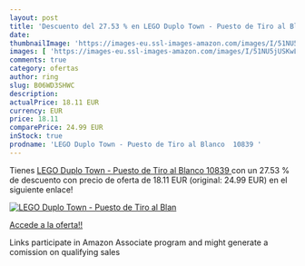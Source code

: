 ```yaml
---
layout: post
title: 'Descuento del 27.53 % en LEGO Duplo Town - Puesto de Tiro al Blan'
date: 
thumbnailImage: 'https://images-eu.ssl-images-amazon.com/images/I/51NU5jUSKwL._SL200_.jpg'
images: [ 'https://images-eu.ssl-images-amazon.com/images/I/51NU5jUSKwL._SL200_.jpg' ]
comments: true
category: ofertas
author: ring
slug: B06WD3SHWC
description:
actualPrice: 18.11 EUR
currency: EUR
price: 18.11
comparePrice: 24.99 EUR
inStock: true
prodname: 'LEGO Duplo Town - Puesto de Tiro al Blanco  10839 '
---
```


Tienes [LEGO Duplo Town - Puesto de Tiro al Blanco  10839 ](https://www.amazon.es/dp/B06WD3SHWC/?tag=tolees-21) con un 27.53 % de descuento con precio de oferta de 18.11 EUR (original: 24.99 EUR) en el siguiente enlace!

[![LEGO Duplo Town - Puesto de Tiro al Blan](https://images-eu.ssl-images-amazon.com/images/I/51NU5jUSKwL._SL200_.jpg)](https://www.amazon.es/dp/B06WD3SHWC/?tag=tolees-21)

[Accede a la oferta!!](https://www.amazon.es/dp/B06WD3SHWC/?tag=tolees-21)

Links participate in Amazon Associate program and might generate a comission on qualifying sales


